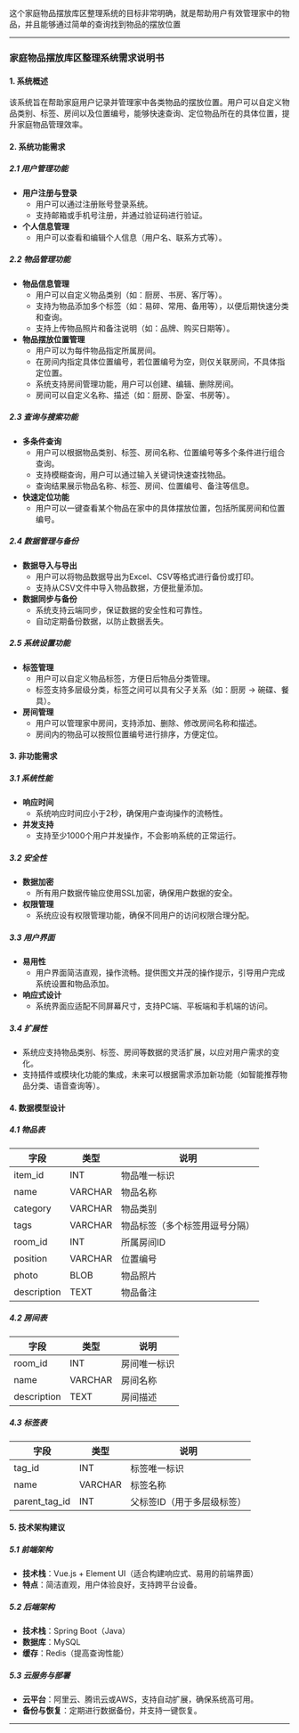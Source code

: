 这个家庭物品摆放库区整理系统的目标非常明确，就是帮助用户有效管理家中的物品，并且能够通过简单的查询找到物品的摆放位置

---

### **家庭物品摆放库区整理系统需求说明书**

#### **1. 系统概述**
该系统旨在帮助家庭用户记录并管理家中各类物品的摆放位置。用户可以自定义物品类别、标签、房间以及位置编号，能够快速查询、定位物品所在的具体位置，提升家庭物品管理效率。

#### **2. 系统功能需求**

##### **2.1 用户管理功能**
- **用户注册与登录**
  - 用户可以通过注册账号登录系统。
  - 支持邮箱或手机号注册，并通过验证码进行验证。
- **个人信息管理**
  - 用户可以查看和编辑个人信息（用户名、联系方式等）。

##### **2.2 物品管理功能**
- **物品信息管理**
  - 用户可以自定义物品类别（如：厨房、书房、客厅等）。
  - 支持为物品添加多个标签（如：易碎、常用、备用等），以便后期快速分类和查询。
  - 支持上传物品照片和备注说明（如：品牌、购买日期等）。
- **物品摆放位置管理**
  - 用户可以为每件物品指定所属房间。
  - 在房间内指定具体位置编号，若位置编号为空，则仅关联房间，不具体指定位置。
  - 系统支持房间管理功能，用户可以创建、编辑、删除房间。
  - 房间可以自定义名称、描述（如：厨房、卧室、书房等）。
  
##### **2.3 查询与搜索功能**
- **多条件查询**
  - 用户可以根据物品类别、标签、房间名称、位置编号等多个条件进行组合查询。
  - 支持模糊查询，用户可以通过输入关键词快速查找物品。
  - 查询结果展示物品名称、标签、房间、位置编号、备注等信息。
- **快速定位功能**
  - 用户可以一键查看某个物品在家中的具体摆放位置，包括所属房间和位置编号。

##### **2.4 数据管理与备份**
- **数据导入与导出**
  - 用户可以将物品数据导出为Excel、CSV等格式进行备份或打印。
  - 支持从CSV文件中导入物品数据，方便批量添加。
- **数据同步与备份**
  - 系统支持云端同步，保证数据的安全性和可靠性。
  - 自动定期备份数据，以防止数据丢失。

##### **2.5 系统设置功能**
- **标签管理**
  - 用户可以自定义物品标签，方便日后物品分类管理。
  - 标签支持多层级分类，标签之间可以具有父子关系（如：厨房 -> 碗碟、餐具）。
- **房间管理**
  - 用户可以管理家中房间，支持添加、删除、修改房间名称和描述。
  - 房间内的物品可以按照位置编号进行排序，方便定位。

#### **3. 非功能需求**

##### **3.1 系统性能**
- **响应时间**
  - 系统响应时间应小于2秒，确保用户查询操作的流畅性。
- **并发支持**
  - 支持至少1000个用户并发操作，不会影响系统的正常运行。

##### **3.2 安全性**
- **数据加密**
  - 所有用户数据传输应使用SSL加密，确保用户数据的安全。
- **权限管理**
  - 系统应设有权限管理功能，确保不同用户的访问权限合理分配。

##### **3.3 用户界面**
- **易用性**
  - 用户界面简洁直观，操作流畅。提供图文并茂的操作提示，引导用户完成系统设置和物品添加。
- **响应式设计**
  - 系统界面应适配不同屏幕尺寸，支持PC端、平板端和手机端的访问。

##### **3.4 扩展性**
- 系统应支持物品类别、标签、房间等数据的灵活扩展，以应对用户需求的变化。
- 支持插件或模块化功能的集成，未来可以根据需求添加新功能（如智能推荐物品分类、语音查询等）。

#### **4. 数据模型设计**

##### **4.1 物品表**
| 字段          | 类型       | 说明                      |
|---------------|------------|---------------------------|
| item_id       | INT        | 物品唯一标识              |
| name          | VARCHAR    | 物品名称                  |
| category      | VARCHAR    | 物品类别                  |
| tags          | VARCHAR    | 物品标签（多个标签用逗号分隔） |
| room_id       | INT        | 所属房间ID                |
| position      | VARCHAR    | 位置编号                  |
| photo         | BLOB       | 物品照片                  |
| description   | TEXT       | 物品备注                  |

##### **4.2 房间表**
| 字段          | 类型       | 说明                      |
|---------------|------------|---------------------------|
| room_id       | INT        | 房间唯一标识              |
| name          | VARCHAR    | 房间名称                  |
| description   | TEXT       | 房间描述                  |

##### **4.3 标签表**
| 字段          | 类型       | 说明                      |
|---------------|------------|---------------------------|
| tag_id        | INT        | 标签唯一标识              |
| name          | VARCHAR    | 标签名称                  |
| parent_tag_id | INT        | 父标签ID（用于多层级标签）|

#### **5. 技术架构建议**

##### **5.1 前端架构**
- **技术栈**：Vue.js + Element UI（适合构建响应式、易用的前端界面）
- **特点**：简洁直观，用户体验良好，支持跨平台设备。

##### **5.2 后端架构**
- **技术栈**：Spring Boot（Java）
- **数据库**：MySQL
- **缓存**：Redis（提高查询性能）

##### **5.3 云服务与部署**
- **云平台**：阿里云、腾讯云或AWS，支持自动扩展，确保系统高可用。
- **备份与恢复**：定期进行数据备份，并支持一键恢复。

---
